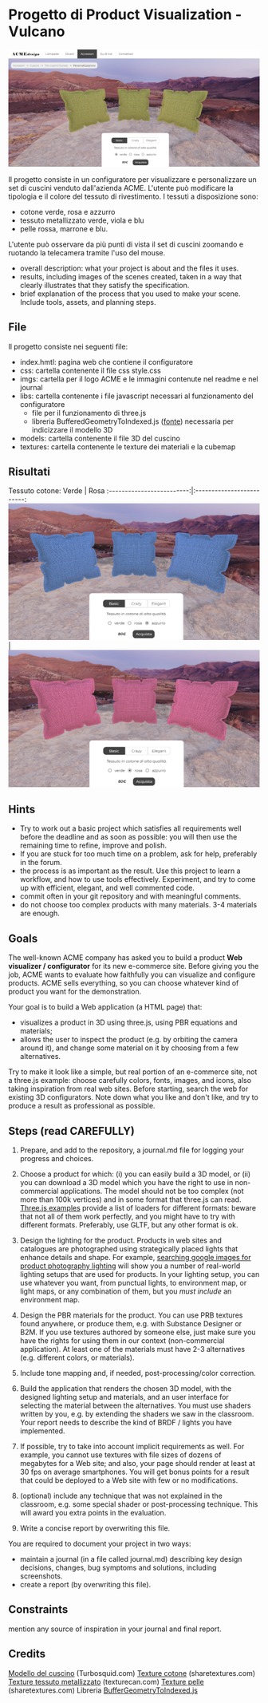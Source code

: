# Progetto di Product Visualization - Vulcano

![scena con cuscini con tessuto cotone](imgs/scena_cotone.png)

Il progetto consiste in un configuratore per visualizzare e personalizzare un set di cuscini venduto dall'azienda ACME. L'utente può modificare la tipologia e il colore del tessuto di rivestimento. I tessuti a disposizione sono:
- cotone verde, rosa e azzurro
- tessuto metallizzato verde, viola e blu
- pelle rossa, marrone e blu.

L'utente può osservare da più punti di vista il set di cuscini zoomando e ruotando la telecamera tramite l'uso del mouse.

- overall description: what your project is about and the files it uses.
- results, including images of the scenes created, taken in a way that clearly illustrates that they satisfy the specification.
- brief explanation of the process that you used to make your scene. Include tools, assets, and planning steps.

## File
Il progetto consiste nei seguenti file:
- index.hmtl: pagina web che contiene il configuratore
- css: cartella contenente il file css style.css
- imgs: cartella per il logo ACME e le immagini contenute nel readme e nel journal
- libs: cartella contenente i file javascript necessari al funzionamento del configuratore
    - file per il funzionamento di three.js
    - libreria BufferedGeometryToIndexed.js ([fonte](https://github.com/Fyrestar/THREE.BufferGeometry-toIndexed)) necessaria per indicizzare il modello 3D
- models: cartella contenente il file 3D del cuscino
- textures: cartella contenente le texture dei materiali e la cubemap


## Risultati

Tessuto cotone:
Verde                |  Rosa
:-------------------------:|:-------------------------:
![cusini cotone verde](imgs/cotone_blu.png)  |  ![cusini cotone rosa](imgs/cotone_rosa.png)



## Hints

- Try to work out a basic project which satisfies all requirements well before the deadline and as soon as possible: you will then use the remaining time to refine, improve and polish.
- If you are stuck for too much time on a problem, ask for help, preferably in the forum.
- the process is as important as the result. Use this project to learn a workflow, and how to use tools effectively. Experiment, and try to come up with efficient, elegant, and well commented code.
- commit often in your git repository and with meaningful comments.
- do not choose too complex products with many materials. 3-4 materials are enough.


## Goals

The well-known ACME company has asked you to build a product **Web visualizer / configurator** for its new e-commerce site. Before giving you the job, ACME wants to evaluate how faithfully you can visualize and configure products.  ACME sells everything, so you can choose whatever kind of product you want for the demonstration.

Your goal is to build a Web application (a HTML page) that:

- visualizes a product in 3D using three.js, using PBR equations and materials;
- allows the user to inspect the product (e.g. by orbiting the camera around it), and change some material on it by choosing from a few alternatives.

Try to make it look like a simple, but real portion of an e-commerce site, not a three.js example: choose carefully colors, fonts, images, and icons, also taking inspiration from real web sites. Before starting, search the web for existing 3D configurators. Note down what you like and don't like, and try to produce a result as professional as possible.

## Steps (read CAREFULLY)

1. Prepare, and add to the repository, a journal.md file for logging your progress and choices.

2. Choose a product for which: (i) you can easily build a 3D model, or (ii) you can download a 3D model which you have the right to use in non-commercial applications. The model should not be too complex (not more than 100k vertices) and in some format that three.js can read. [Three.js examples](https://threejs.org/examples/) provide a list of loaders for different formats: beware that not all of them work perfectly, and you might have to try with different formats. Preferably, use GLTF, but any other format is ok.

3. Design the lighting for the product. Products in web sites and catalogues are photographed using strategically placed lights that enhance details and shape. For example, [searching google images for product photography lighting](http://www.google.com/images?q=product+photography+lighting) will show you a number of real-world lighting setups that are used for products. In your lighting setup, you can use whatever you want, from punctual lights, to environment map, or light maps, or any combination of them, but you *must include* an environment map.

4. Design the PBR materials for the product. You can use PRB textures found anywhere, or produce them, e.g. with Substance Designer or B2M. If you use textures authored by someone else, just make sure you have the rights for using them in our context (non-commercial application). At least one of the materials must have 2-3 alternatives (e.g. different colors, or materials).

5. Include tone mapping and, if needed, post-processing/color correction.

6. Build the application that renders the chosen 3D model, with the designed lighting setup and materials, and an user interface for selecting the material between the alternatives. You must use shaders written by you, e.g. by extending the shaders we saw in the classroom. Your report needs to describe the kind of BRDF / lights you have implemented.

7. If possible, try to take into account implicit requirements as well. For example, you cannot use textures with file sizes of dozens of megabytes for a Web site; and also, your page should render at least at 30 fps on average smartphones. You will get bonus points for a result that could be deployed to a Web site with few or no modifications.

8. (optional) include any technique that was not explained in the classroom, e.g. some special shader or post-processing technique. This will award you extra points in the evaluation.

9. Write a concise report by overwriting this file.




You are required to document your project in two ways:

- maintain a journal (in a file called journal.md) describing key design decisions, changes, bug symptoms and solutions, including screenshots.
- create a report (by overwriting this file).


## Constraints

 mention any source of inspiration in your journal and final report.





## Credits

[Modello del cuscino](https://www.turbosquid.com/3d-models/cushion-sofa-pillow-3d-model-1222929) (Turbosquid.com)
[Texture cotone](https://www.sharetextures.com/textures/fabric/light-green-fabric-52/) (sharetextures.com)
[Texture tessuto metallizzato](https://www.texturecan.com/details/144/) (texturecan.com)
[Texture pelle](https://www.sharetextures.com/textures/fabric/leather-3/) (sharetextures.com)
Libreria [BufferGeometryToIndexed.js](https://github.com/Fyrestar/THREE.BufferGeometry-toIndexed)
